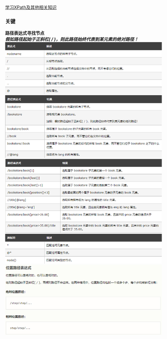 [学习XPath及其他相关知识](https://www.w3school.com.cn/xpath/index.asp)

### 关键  
**路径表达式寻找节点**  
***假如路径起始于正斜杠( / )，则此路径始终代表到某元素的绝对路径！***  
![alt text](image.png)  
![alt text](image-1.png)  
![alt text](image-2.png)  
![alt text](image-3.png)  
![alt text](image-4.png)